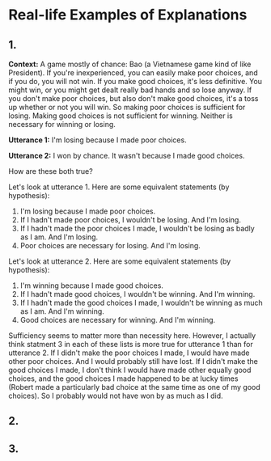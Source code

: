 # Real-life Examples of Explanations

## 1.

**Context:** A game mostly of chance: Bao (a Vietnamese game kind of like President). If you're inexperienced, you can easily make poor choices, and if you do, you will not win. If you make good choices, it's less definitive. You might win, or you might get dealt really bad hands and so lose anyway. If you don't make poor choices, but also don't make good choices, it's a toss up whether or not you will win. So making poor choices is sufficient for losing. Making good choices is not sufficient for winning. Neither is necessary for winning or losing.

**Utterance 1:** I'm losing because I made poor choices.

**Utterance 2:** I won by chance. It wasn't because I made good choices.

How are these both true?

Let's look at utterance 1. Here are some equivalent statements (by hypothesis):

1. I'm losing because I made poor choices.
2. If I hadn't made poor choices, I wouldn't be losing. And I'm losing.
3. If I hadn't made the poor choices I made, I wouldn't be losing as badly as I am. And I'm losing.
4. Poor choices are necessary for losing. And I'm losing.

Let's look at utterance 2. Here are some equivalent statements (by hypothesis):

1. I'm winning because I made good choices.
2. If I hadn't made good choices, I wouldn't be winning. And I'm winning.
3. If I hadn't made the good choices I made, I wouldn't be winning as much as I am. And I'm winning.
4. Good choices are necessary for winning. And I'm winning.

Sufficiency seems to matter more than necessity here. However, I actually think statment 3 in each of these lists is more true for utterance 1 than for utterance 2. If I didn't make the poor choices I made, I would have made other poor choices. And I would probably still have lost. If I didn't make the good choices I made, I don't think I would have made other equally good choices, and the good choices I made happened to be at lucky times (Robert made a particularly bad choice at the same time as one of my good choices). So I probably would not have won by as much as I did.

## 2.

## 3.
